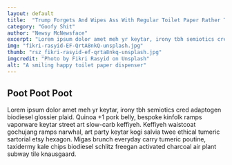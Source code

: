 ```yaml
---
layout: default
title:  "Trump Forgets And Wipes Ass With Regular Toilet Paper Rather Than Gold Foil Sheets"
category: "Goofy Shit"
author: "Newsy McNewsface"
excerpt: "Lorem ipsum dolor amet meh yr keytar, irony tbh semiotics cred adaptogen biodiesel glossier plaid. Quinoa +1 pork belly, bespoke kinfolk ramps vaporware keytar street art slow-carb keffiyeh. Keffiyeh waistcoat gochujang ramps narwhal, art party keytar kogi salvia twee ethical tumeric sartorial etsy hexagon. Migas brunch everyday carry tumeric poutine, taxidermy kale chips biodiesel schlitz freegan activated charcoal air plant subway tile knausgaard."
img: "fikri-rasyid-EF-QrtA8nkQ-unsplash.jpg"
thumb: "rsz_fikri-rasyid-ef-qrta8nkq-unsplash.jpg"
imgcredit: "Photo by Fikri Rasyid on Unsplash"
alt: "A smiling happy toilet paper dispenser"
---
```


## Poot Poot Poot

Lorem ipsum dolor amet meh yr keytar, irony tbh semiotics cred adaptogen biodiesel glossier plaid. Quinoa +1 pork belly, bespoke kinfolk ramps vaporware keytar street art slow-carb keffiyeh. Keffiyeh waistcoat gochujang ramps narwhal, art party keytar kogi salvia twee ethical tumeric sartorial etsy hexagon. Migas brunch everyday carry tumeric poutine, taxidermy kale chips biodiesel schlitz freegan activated charcoal air plant subway tile knausgaard.
